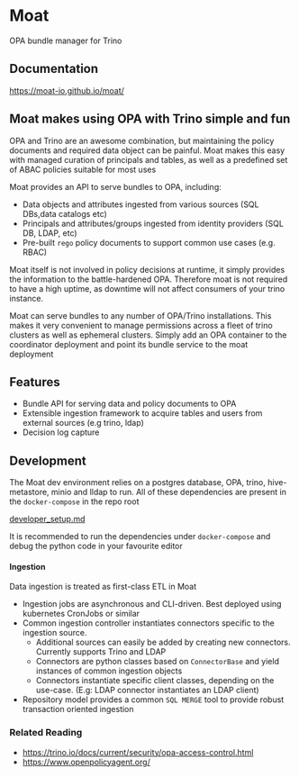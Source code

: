 # Moat
OPA bundle manager for Trino

## Documentation
https://moat-io.github.io/moat/

## Moat makes using OPA with Trino simple and fun

OPA and Trino are an awesome combination, but maintaining the policy documents and required data object
can be painful. Moat makes this easy with managed curation of principals and tables,
as well as a predefined set of ABAC policies suitable for most uses

Moat provides an API to serve bundles to OPA, including:
* Data objects and attributes ingested from various sources (SQL DBs,data catalogs etc)
* Principals and attributes/groups ingested from identity providers (SQL DB, LDAP, etc)
* Pre-built `rego` policy documents to support common use cases (e.g. RBAC) 

Moat itself is not involved in policy decisions at runtime, it  simply provides the information to the battle-hardened
OPA. Therefore moat is not required to have a high uptime, as downtime will not affect consumers of your trino instance.

Moat can serve bundles to any number of OPA/Trino installations. This makes it very convenient to manage permissions
across a fleet of trino clusters as well as ephemeral clusters. Simply add an OPA container to the coordinator deployment and 
point its bundle service to the moat deployment

## Features
* Bundle API for serving data and policy documents to OPA
* Extensible ingestion framework to acquire tables and users from external sources (e.g trino, ldap)
* Decision log capture

## Development
The Moat dev environment relies on a postgres database, OPA, trino, hive-metastore, minio and lldap to run.
All of these dependencies are present in the `docker-compose` in the repo root

[developer_setup.md](docs/developer_setup.md)

It is recommended to run the dependencies under `docker-compose` and debug the python code in your favourite editor 


#### Ingestion
Data ingestion is treated as first-class ETL in Moat
* Ingestion jobs are asynchronous and CLI-driven. Best deployed using kubernetes CronJobs or similar
* Common ingestion controller instantiates connectors specific to the ingestion source. 
  * Additional sources can easily be added by creating new connectors. Currently supports Trino and LDAP
  * Connectors are python classes based on `ConnectorBase` and yield instances of common ingestion objects
  * Connectors instantiate specific client classes, depending on the use-case. (E.g: LDAP connector instantiates an LDAP client)
* Repository model provides a common `SQL MERGE` tool to provide robust transaction oriented ingestion

### Related Reading
* https://trino.io/docs/current/security/opa-access-control.html
* https://www.openpolicyagent.org/
